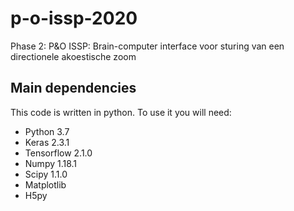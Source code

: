 # p-o-issp-2020
Phase 2: P&amp;O ISSP: Brain-computer interface voor sturing van een directionele akoestische zoom

## Main dependencies

This code is written in python. To use it you will need:

* Python 3.7
* Keras 2.3.1
* Tensorflow 2.1.0
* Numpy 1.18.1
* Scipy 1.1.0
* Matplotlib
* H5py

